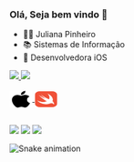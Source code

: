 ### Olá, Seja bem vindo 👋

- 👩🏼 Juliana Pinheiro
- 📚 Sistemas de Informação
- 🚀 Desenvolvedora iOS

<div align="left">
  <a href="https://github.com/JulianaPinheiroBitelli">
  <img height="130em" src="https://github-readme-stats.vercel.app/api?username=JulianaPinheiroBitelli&show_icons=true&theme=dracula&include_all_commits=true&count_private=true"/>
  <img height="130em" src="https://github-readme-stats.vercel.app/api/top-langs/?username=JulianaPinheiroBitelli&layout=compact&langs_count=7&theme=dracula"/>
</div>

<div style="display: inline_block"><br>
  <img align="center" alt="Juliana-Apple" height="30" width="40" src="https://raw.githubusercontent.com/devicons/devicon/master/icons/apple/apple-original.svg">
  <img align="center" alt="Juliana-Swift" height="30" width="40" src="https://raw.githubusercontent.com/devicons/devicon/master/icons/swift/swift-original.svg">
</div>

##

<div> 
  <a href="https://www.swift.org/documentation/" target="_blank"><img src="https://img.shields.io/badge/Swift-FA7343?style=for-the-badge&logo=swift&logoColor=white" target="_blank"></a>
  <a href="https://www.instagram.com/juliana.pinheiro2102/?next=%2F" target="_blank"><img src="https://img.shields.io/badge/-Instagram-%23E4405F?style=for-the-badge&logo=instagram&logoColor=white" target="_blank"></a>
  <a href="https://www.linkedin.com/in/julianapinheirob/" target="_blank"><img src="https://img.shields.io/badge/-LinkedIn-%230077B5?style=for-the-badge&logo=linkedin&logoColor=white" target="_blank"></a>  
</div>

![Snake animation](https://github.com/julianapinheirobitelli/julianapinheirobitelli/blob/output/github-contribution-grid-snake.svg)
